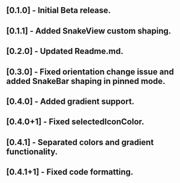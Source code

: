 ## [0.1.0] - Initial Beta release.

## [0.1.1] - Added SnakeView custom shaping.

## [0.2.0] - Updated Readme.md.

## [0.3.0] - Fixed orientation change issue and added SnakeBar shaping in pinned mode.

## [0.4.0] - Added gradient support.

## [0.4.0+1] - Fixed selectedIconColor.

## [0.4.1] - Separated colors and gradient functionality.

## [0.4.1+1] - Fixed code formatting.